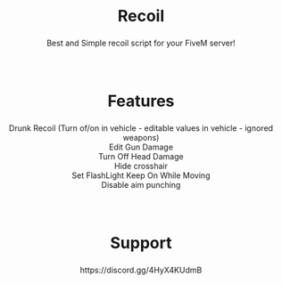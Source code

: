 <br clear="both">

<h1 align="center">Recoil</h1>

###

<p align="center">Best and Simple recoil script for your FiveM server!</p>

###

<br clear="both">

<h1 align="center">Features</h1>

###

<p align="center">Drunk Recoil (Turn of/on in vehicle - editable values in vehicle - ignored weapons)<br>Edit Gun Damage<br>Turn Off Head Damage<br>Hide crosshair<br>Set FlashLight Keep On While Moving<br>Disable aim punching</p>

###

<br clear="both">

<h1 align="center">Support</h1>

###

<p align="center">https://discord.gg/4HyX4KUdmB</p>

###
